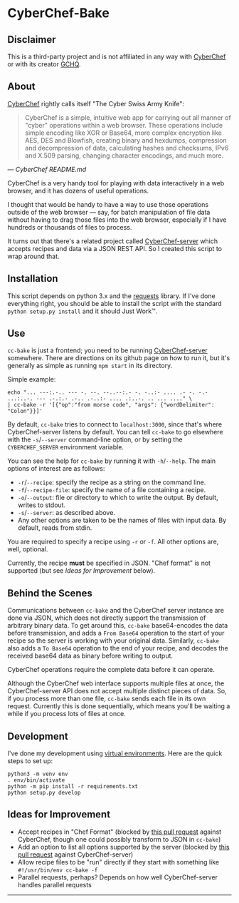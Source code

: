 # CyberChef-Bake

## Disclaimer

This is a third-party project and is not affiliated in any way with [CyberChef][CC] or with its creator [GCHQ][GCHQ].

## About

[CyberChef][CC] rightly calls itself "The Cyber Swiss Army Knife":

> CyberChef is a simple, intuitive web app for carrying out all manner of "cyber" operations within a web browser. These operations include simple encoding like XOR or Base64, more complex encryption like AES, DES and Blowfish, creating binary and hexdumps, compression and decompression of data, calculating hashes and checksums, IPv6 and X.509 parsing, changing character encodings, and much more.

*— CyberChef README.md*

CyberChef is a very handy tool for playing with data interactively in a web browser, and it has dozens of useful operations.

I thought that would be handy to have a way to use those operations outside of the web browser — say, for batch manipulation of file data without having to drag those files into the web browser, especially if I have hundreds or thousands of files to process.

It turns out that there's a related project called [CyberChef-server][CCS] which accepts recipes and data via a JSON REST API. So I created this script to wrap around that.

## Installation

This script depends on python 3.x and the [requests][REQ] library.
If I've done everything right, you should be able to install the script with the standard `python setup.py install` and it should Just Work™.

## Use

`cc-bake` is just a frontend; you need to be running [CyberChef-server][CCS] somewhere. There are directions on its github page on how to run it, but it's generally as simple as running `npm start` in its directory.

Simple example:

    echo "... ---:.-.. --- -. --. --..--:.- -. -..:- .... .- -. -.- ...:..-. --- .-.:.- .-.. .-..:- .... .:..-. .. ... ...." \
    | cc-bake -r '[{"op":"from morse code", "args": {"wordDelimiter": "Colon"}}]'

By default, `cc-bake` tries to connect to `localhost:3000`, since that's where CyberChef-server listens by default. You can tell `cc-bake` to go elsewhere with the `-s`/`--server` command-line option, or by setting the `CYBERCHEF_SERVER` environment variable.

You can see the help for `cc-bake` by running it with `-h`/`--help`. The main options of interest are as follows:

* `-r`/`--recipe`: specify the recipe as a string on the command line.
* `-f`/`--recipe-file`: specify the name of a file containing a recipe.
* `-o`/`--output`: file or directory to which to write the output. By default, writes to stdout.
* `-s`/`--server`: as described above.
* Any other options are taken to be the names of files with input data. By default, reads from stdin.

You are required to specify a recipe using `-r` or `-f`. All other options are, well, optional.

Currently, the recipe **must** be specified in JSON. "Chef format" is not supported (but see *Ideas for Improvement* below).

## Behind the Scenes

Communications between `cc-bake` and the CyberChef server instance are done via JSON, which does not directly support the transmission of arbitrary binary data. To get around this, `cc-bake` base64-encodes the data before transmission, and adds a `From Base64` operation to the start of your recipe so the server is working with your original data. Similarly, `cc-bake` also adds a `To Base64` operation to the end of your recipe, and decodes the received base64 data as binary before writing to output.

CyberChef operations require the complete data before it can operate.

Although the CyberChef web interface supports multiple files at once, the CyberChef-server API does not accept multiple distinct pieces of data. So, if you process more than one file, `cc-bake` sends each file in its own request. Currently this is done sequentially, which means you'll be waiting a while if you process lots of files at once.

## Development

I've done my development using [virtual environments][VENV]. Here are the quick steps to set up:

    python3 -m venv env
    . env/bin/activate
    python -m pip install -r requirements.txt
    python setup.py develop

## Ideas for Improvement

* Accept recipes in "Chef Format" (blocked by [this pull request][CC-PR1042] against CyberChef, though one could possibly transform to JSON in `cc-bake`)
* Add an option to list all options supported by the server (blocked by [this pull request][CCS-PR22] against CyberChef-server)
* Allow recipe files to be "run" directly if they start with something like `#!/usr/bin/env cc-bake -f`
* Parallel requests, perhaps? Depends on how well CyberChef-server handles parallel requests

---

[CC]: https://github.com/gchq/CyberChef
[CCS]: https://github.com/gchq/CyberChef-server/
[CC-PR1042]: https://github.com/gchq/CyberChef/pull/1042
[CCS-PR22]: https://github.com/gchq/CyberChef-server/pull/22
[GCHQ]: https://github.com/gchq
[REQ]: https://requests.readthedocs.io/en/master/
[VENV]: https://docs.python.org/3/tutorial/venv.html
